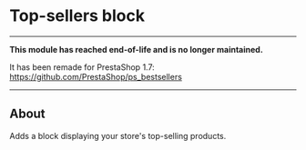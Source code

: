 # Top-sellers block

---

**This module has reached end-of-life and is no longer maintained.**

It has been remade for PrestaShop 1.7: https://github.com/PrestaShop/ps_bestsellers

---

## About

Adds a block displaying your store\'s top-selling products.
